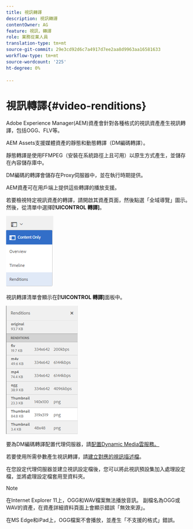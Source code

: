 ```yaml
---
title: 視訊轉譯
description: 視訊轉譯
contentOwner: AG
feature: 視訊，轉譯
role: 業務從業人員
translation-type: tm+mt
source-git-commit: 29e3cd92d6c7a4917d7ee2aa8d9963aa16581633
workflow-type: tm+mt
source-wordcount: '225'
ht-degree: 0%

---
```



# 視訊轉譯{#video-renditions}

Adobe Experience Manager(AEM)資產會針對各種格式的視訊資產產生視訊轉譯，包括OGG、FLV等。

AEM Assets支援媒體資產的靜態和動態轉譯（DM編碼轉譯）。

靜態轉譯是使用FFMPEG（安裝在系統路徑上且可用）以原生方式產生，並儲存在內容儲存庫中。

DM編碼的轉譯會儲存在Proxy伺服器中，並在執行時期提供。

AEM資產可在用戶端上提供這些轉譯的播放支援。

若要檢視特定視訊資產的轉譯，請開啟其資產頁面，然後點選「全域導覽」圖示。 然後，從清單中選擇&#x200B;**[!UICONTROL 轉譯]**。

![chlimage_1-478](assets/chlimage_1-478.png)

視訊轉譯清單會顯示在&#x200B;**[!UICONTROL 轉譯]**&#x200B;面板中。

![chlimage_1-479](assets/chlimage_1-479.png)

要為DM編碼轉譯配置代理伺服器，請[配置Dynamic Media雲服務。](config-dynamic.md)

若要使用所需參數產生視訊轉譯，請[建立對應的視訊描述檔](video-profiles.md)。

在您設定代理伺服器並建立視訊設定檔後，您可以將此視訊預設集加入處理設定檔，並將處理設定檔套用至資料夾。

>[!NOTE]
>
>在Internet Explorer 11上，OGG和WAV檔案無法播放音訊。 副檔名為OGG或WAV的資產，在資產詳細資料頁面上會顯示錯誤「無效來源」。
>
>在MS Edge和iPad上，OGG檔案不會播放，並產生「不支援的格式」錯誤。
